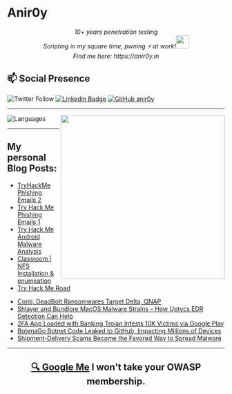 # Anir0y

<p align="center"><em>10+ years penetration testing<br>
  Scripting in my square time, pwning ⚡ at work!<img src="https://media.giphy.com/media/WUlplcMpOCEmTGBtBW/giphy.gif" width="30"> <br>
  Find me here: https://anir0y.in
</em></p>

## 📫 Social Presence

![Twitter Follow](https://img.shields.io/twitter/follow/anir0y?color=blue&style=for-the-badge&logo=twitter)
[![Linkedin Badge](https://img.shields.io/badge/Animesh%20Roy-Connect%20on%20linkedin-black?style=for-the-badge&logo=linkedin)](https://www.linkedin.com/in/anir0y/)
[![GitHub anir0y](https://img.shields.io/github/followers/anir0y?label=GitHub&style=for-the-badge&logo=github)](https://github.com/anir0y)

---

<img align='right' src="https://github-readme-stats.vercel.app/api?username=anir0y&show_icons=true&theme=dark" width="380">
<p align="left">
  <img  src="https://github-readme-stats.vercel.app/api/top-langs/?username=anir0y&layout=compact&hide=html,css" alt="Languages" />
</p>


---

## My personal Blog Posts:

<!-- CLASS:START -->
- [TryHackMe Phishing Emails 2](https://classroom.anir0y.in/post/tryhackme-phishingemails-2/)
- [Try Hack Me Phishing Emails 1](https://classroom.anir0y.in/post/phishingemails1tryoe/)
- [Try Hack Me Android Malware Analysis](https://classroom.anir0y.in/post/tryhackme-androidmalwareanalysis/)
- [Classroom | NFS Installation & enumeation](https://classroom.anir0y.in/post/classroom-nfs/)
- [Try Hack Me Road](https://classroom.anir0y.in/post/tryhackme-road/)
<!-- CLASS:END -->


<!-- THREAT:START -->
- [Conti, DeadBolt Ransomwares Target Delta, QNAP](https://threatpost.com/conti-deadbolt-delta-qnap-ransomware/178083/)
- [Shlayer and Bundlore MacOS Malware Strains – How Uptycs EDR Detection Can Help](https://threatpost.com/shlayer-and-bundlore-macos-malware-strains-how-uptycs-edr-detection-can-help/168791/)
- [2FA App Loaded with Banking Trojan Infests 10K Victims via Google Play](https://threatpost.com/2fa-app-banking-trojan-google-play/178077/)
- [BotenaGo Botnet Code Leaked to GitHub, Impacting Millions of Devices](https://threatpost.com/botenago-botnet-code-leaked-to-github/178059/)
- [Shipment-Delivery Scams Become the Favored Way to Spread Malware](https://threatpost.com/shipment-delivery-scams-a-fav-way-to-spread-malware/178050/)
<!-- THREAT:END -->

---

<h2 align=center>
  <a href="https://google.com/search?q=@anir0y">🔍 Google Me</a> I won't take your OWASP membership. 
</h2>


